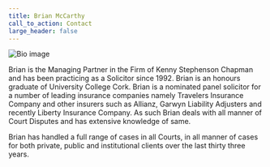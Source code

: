 ```yaml
---
title: Brian McCarthy
call_to_action: Contact
large_header: false
---
```


![Bio image](/uploads/briansm.jpg)

Brian is the Managing Partner in the Firm of Kenny Stephenson Chapman and has been practicing as a Solicitor since 1992. Brian is an honours graduate of University College Cork. Brian is a nominated panel solicitor for a number of leading insurance companies namely Travelers Insurance Company and other insurers such as Allianz, Garwyn Liability Adjusters and recently Liberty Insurance Company. As such Brian deals with all manner of Court Disputes and has extensive knowledge of same.

Brian has handled a full range of cases in all Courts, in all manner of cases for both private, public and institutional clients over the last thirty three years.


